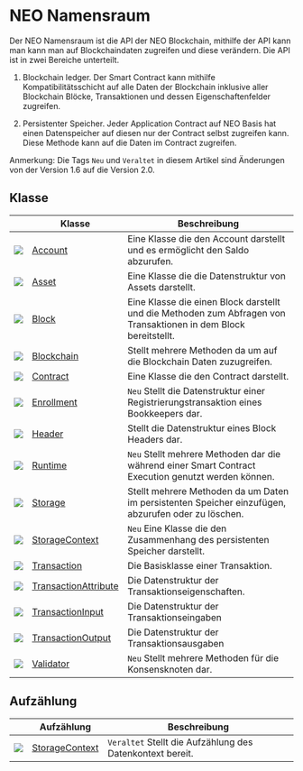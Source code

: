 # NEO Namensraum

Der NEO Namensraum ist die API der NEO Blockchain, mithilfe der API kann man kann man auf Blockchaindaten zugreifen und diese verändern. Die API ist in zwei Bereiche unterteilt.

1. Blockchain ledger. Der Smart Contract kann mithilfe Kompatibilitätsschicht auf alle Daten der Blockchain inklusive aller Blockchain Blöcke, Transaktionen und dessen Eigenschaftenfelder zugreifen.

2. Persistenter Speicher. Jeder Application Contract auf NEO Basis hat einen Datenspeicher auf diesen nur der Contract selbst zugreifen kann. Diese Methode kann auf die Daten im Contract zugreifen.

Anmerkung: Die Tags `Neu` und `Veraltet` in diesem Artikel sind Änderungen von der Version 1.6 auf die Version 2.0.

## Klasse

| | Klasse | Beschreibung |
| ---------------------------------------- | ---------------------------------------- | ---------------------- |
| ![](https://i-msdn.sec.s-msft.com/dynimg/IC29808.jpeg) | [Account](neo/Account.md)          | Eine Klasse die den Account darstellt und es ermöglicht den Saldo abzurufen.     |
| ![](https://i-msdn.sec.s-msft.com/dynimg/IC29808.jpeg) | [Asset](neo/Asset.md)              | Eine Klasse die die Datenstruktur von Assets darstellt.      |
| ![](https://i-msdn.sec.s-msft.com/dynimg/IC29808.jpeg) | [Block](neo/Block.md)              | Eine Klasse die einen Block darstellt und die Methoden zum Abfragen von Transaktionen in dem Block bereitstellt. |
| ![](https://i-msdn.sec.s-msft.com/dynimg/IC29808.jpeg) | [Blockchain](neo/Blockchain.md)    | Stellt mehrere Methoden da um auf die Blockchain Daten zuzugreifen.|
| ![](https://i-msdn.sec.s-msft.com/dynimg/IC29808.jpeg) | [Contract](neo/Contract.md)        | Eine Klasse die den Contract darstellt.                |
| ![](https://i-msdn.sec.s-msft.com/dynimg/IC29808.jpeg) | [Enrollment](neo/Enrollment.md)    | `Neu` Stellt die Datenstruktur einer Registrierungstransaktion eines Bookkeepers dar.  |
| ![](https://i-msdn.sec.s-msft.com/dynimg/IC29808.jpeg) | [Header](neo/Header.md)            | Stellt die Datenstruktur eines Block Headers dar.|
| ![](https://i-msdn.sec.s-msft.com/dynimg/IC29808.jpeg) | [Runtime](neo/Runtime.md)          | `Neu` Stellt mehrere Methoden dar die während einer Smart Contract Execution genutzt werden können.|
| ![](https://i-msdn.sec.s-msft.com/dynimg/IC29808.jpeg) | [Storage](neo/Storage.md)          | Stellt mehrere Methoden da um Daten im persistenten Speicher einzufügen, abzurufen oder zu löschen.  |
| ![](https://i-msdn.sec.s-msft.com/dynimg/IC29808.jpeg) | [StorageContext](neo/StorageContext.md) | `Neu` Eine Klasse die den Zusammenhang des persistenten Speicher darstellt.  |
| ![](https://i-msdn.sec.s-msft.com/dynimg/IC29808.jpeg) | [Transaction](neo/Transaction.md)  |  Die Basisklasse einer Transaktion.            |
| ![](https://i-msdn.sec.s-msft.com/dynimg/IC29808.jpeg) | [TransactionAttribute](neo/TransactionAttribute.md) | Die Datenstruktur der Transaktionseigenschaften.          |
| ![](https://i-msdn.sec.s-msft.com/dynimg/IC29808.jpeg) | [TransactionInput](neo/TransactionInput.md) | Die Datenstruktur der Transaktionseingaben         |
| ![](https://i-msdn.sec.s-msft.com/dynimg/IC29808.jpeg) | [TransactionOutput](neo/TransactionOutput.md) |Die Datenstruktur der Transaktionsausgaben|
| ![](https://i-msdn.sec.s-msft.com/dynimg/IC29808.jpeg) | [Validator](neo/Validator.md)      | `Neu` Stellt mehrere Methoden für die Konsensknoten dar.    |

## Aufzählung

|  | Aufzählung | Beschreibung |
| ---------------------------------------- | ---------------------------------------- | ----------------------- |
| ![](https://i-msdn.sec.s-msft.com/dynimg/IC134134.jpeg) | [StorageContext](neo/StorageContext2.md) | `Veraltet`  Stellt die Aufzählung des Datenkontext bereit. |
